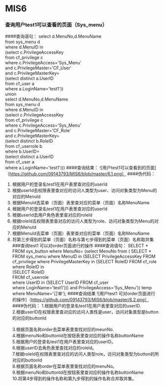 # MIS6
### 查询用户test1可以查看的页面（Sys_menu）
####查询语句：
select d.MenuNo,d.MenuName  
from sys_menu d  
where d.MenuID in  
    (select c.PrivilegeAccessKey  
from cf_privilege c  
where c.PrivilegeAccess='Sys_Menu'   
and c.PrivilegeMaster='CF_User'  
and c.PrivilegeMasterKey=  
            (select distinct a.UserID  
        from cf_user a  
        where a.LoginName='test1'))  
union   
select d.MenuNo,d.MenuName  
from sys_menu d  
where d.MenuID in  
    (select c.PrivilegeAccessKey  
from cf_privilege c  
where c.PrivilegeAccess='Sys_Menu'   
and c.PrivilegeMaster='CF_Role'  
and c.PrivilegeMasterKey=  
            (select distinct b.RoleID  
        from cf_userrole b  
        where b.UserID=  
                    (select distinct a.UserID  
                from cf_user a  
                where a.LoginName='test1')))
####查询结果：
![用户test1可以查看到的页面]（https://github.com/09143793/MIS6/blob/master/6.1.png）
####伪代码：
1.	根据用户的登录名test1在用户表里查对应的userId  
2.	根据userId去权限表里查对应的访问人类型为user、访问对象类型为Menu的对应的MenuId  
3.	根据MenuId去菜单（页面）表里查对应的菜单（页面）名称MenuName</br>
4.	 根据用户的登录名test1在用户表里查对应的userId</br>
5.	根据userId去用户角色表里查对应的roleId</br>
6.	根据roleId去权限表里查对应的访问人类型为role、访问对象类型为Menu的对应的MenuId</br>
7.	根据MenuId去菜单（页面）表里查对应的菜单（页面）名称MenuName</br>
8.	将第三步得到的菜单（页面）名称与第七步得到的菜单（页面）名称取并集</br>
###查询test1 可以对order页面进行的操作
####查询语句：
SELECT * FROM sys_button
where MenuNo=
(select MenuNo
               from
               (
    SELECT * 
    FROM sys_menu 
           where MenuID in
           (SELECT PrivilegeAccessKey 
            FROM cf_privilege 
            where PrivilegeMasterKey in
               (SELECT RoleID 
                FROM cf_role 
                where RoleID in                
                    (SELECT RoleID                 
                      FROM cf_userrole                
                      where UserID in
                         (SELECT UserID 
                           FROM cf_user                  
                           where LoginName='test1')))
               and PrivilegeAccess='Sys_Menu')) temp
 where MenuName='订单');
 ####查询结果
 ![用户test1 可对order页面进行的操作]（https://github.com/09143793/MIS6/blob/master/6.2.png）
 ####伪代码：
 1.根据用户的登录名test1在用户表里查对应的userID.<br/>
 2.根据userID在权限表里查对应的访问人类性是user，访问对象类型是button的对应的buttonId<br/><br/>
 3.根据页面名称order去菜单表里查找对应的meunNo.<br/>
 4.根据menuNo和buttonId在按钮表里查对应的操作名称buttonName<br/>
 5.根据用户的登录名test1在用户表里查对应的userID。<br/>
 6.根据userID去角色表里查找对应的roleId。<br/>
 7.根据roleId在权限表里查对应的访问人类型role，访问对象类型为button的所对应的buttonId<br/>
 8.根据页面名称order在菜单表里查找对应的menuNo。<br/>
 9.根据menuNo和buttonId在按钮表里查对应的操作名称buttonName<br/>
 10.将第4步得到的操作名称和第九步得到的操作名称合并取并集。

